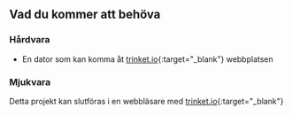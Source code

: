 ## Vad du kommer att behöva

### Hårdvara

+ En dator som kan komma åt [trinket.io](https://trinket.io){:target="_blank"} webbplatsen

### Mjukvara

Detta projekt kan slutföras i en webbläsare med [trinket.io](https://trinket.io){:target="_blank"}